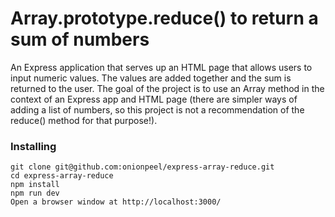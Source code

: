 # Array.prototype.reduce() to return a sum of numbers
An Express application that serves up an HTML page that allows users to input numeric values.  The values are added together and the sum is returned to the user.
The goal of the project is to use an Array method in the context of an Express app and HTML page (there are simpler ways of adding a list of numbers, so this project is not a recommendation of the reduce() method for that purpose!).
### Installing
```
git clone git@github.com:onionpeel/express-array-reduce.git
cd express-array-reduce
npm install
npm run dev
Open a browser window at http://localhost:3000/
```
